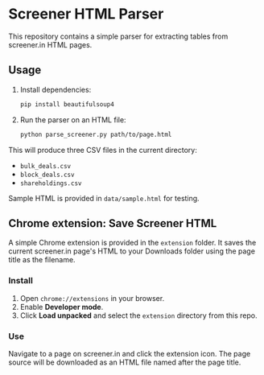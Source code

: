 # Screener HTML Parser

This repository contains a simple parser for extracting tables from screener.in HTML pages.

## Usage

1. Install dependencies:
   ```bash
   pip install beautifulsoup4
   ```

2. Run the parser on an HTML file:
   ```bash
   python parse_screener.py path/to/page.html
   ```

This will produce three CSV files in the current directory:

- `bulk_deals.csv`
- `block_deals.csv`
- `shareholdings.csv`

Sample HTML is provided in `data/sample.html` for testing.

## Chrome extension: Save Screener HTML

A simple Chrome extension is provided in the `extension` folder. It saves the
current screener.in page's HTML to your Downloads folder using the page title
as the filename.

### Install
1. Open `chrome://extensions` in your browser.
2. Enable **Developer mode**.
3. Click **Load unpacked** and select the `extension` directory from this repo.

### Use
Navigate to a page on screener.in and click the extension icon. The page source
will be downloaded as an HTML file named after the page title.

